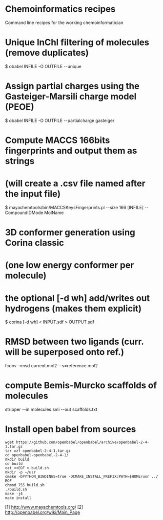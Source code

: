 # Chemoinformatics recipes
Command line recipes for the working chemoinformatician

# Unique InChI filtering of molecules (remove duplicates)
$ obabel INFILE -O OUTFILE --unique

# Assign partial charges using the Gasteiger-Marsili charge model (PEOE)
$ obabel INFILE -O OUTFILE --partialcharge gasteiger

# Compute MACCS 166bits fingerprints and output them as strings
# (will create a .csv file named after the input file)
$ mayachemtools/bin/MACCSKeysFingerprints.pl --size 166 [INFILE] --CompoundIDMode MolName

# 3D conformer generation using Corina classic
# (one low energy conformer per molecule)
# the optional [-d wh] add/writes out hydrogens (makes them explicit)
$ corina [-d wh] < INPUT.sdf > OUTPUT.sdf

# RMSD between two ligands (curr. will be superposed onto ref.)
fconv -rmsd current.mol2 --s=reference.mol2

# compute Bemis-Murcko scaffolds of molecules
stripper --in molecules.smi --out scaffolds.txt

# Install open babel from sources

    wget https://github.com/openbabel/openbabel/archive/openbabel-2-4-1.tar.gz
    tar xzf openbabel-2-4-1.tar.gz
    cd openbabel-openbabel-2-4-1/
    mkdir build
    cd build
    cat <<EOF > build.sh
    mkdir -p ~/usr
    cmake -DPYTHON_BINDINGS=true -DCMAKE_INSTALL_PREFIX:PATH=$HOME/usr ../
    EOF
    chmod 755 build.sh
    ./build.sh
    make -j4
    make install

[1] http://www.mayachemtools.org/
[2] http://openbabel.org/wiki/Main_Page

